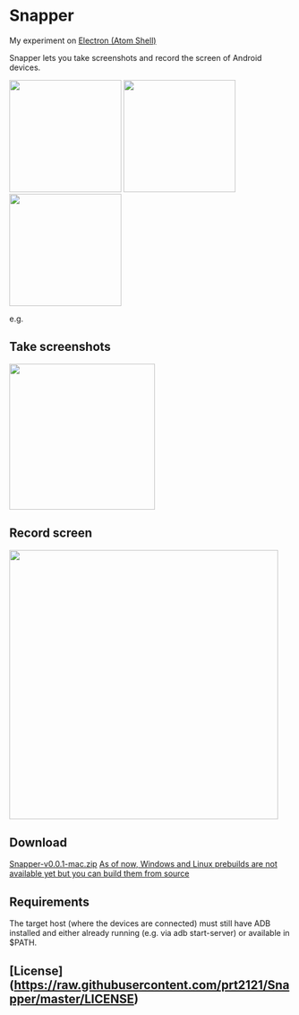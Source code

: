 # Snapper
My experiment on [Electron (Atom Shell)](http://electron.atom.io/)

Snapper lets you take screenshots and record the screen of Android devices.

<img src="https://raw.githubusercontent.com/prt2121/Snapper/master/files/img1.png" width=200>

<img src="https://raw.githubusercontent.com/prt2121/Snapper/master/files/img2.png" width=200>

<img src="https://raw.githubusercontent.com/prt2121/Snapper/master/files/img3.png" width=200>

e.g.

## Take screenshots
<img src="https://raw.githubusercontent.com/prt2121/Snapper/master/files/screencap-vid.gif" width=260>

## Record screen
<img src="https://raw.githubusercontent.com/prt2121/Snapper/master/files/screenrecord-vid.gif" width=480>

## Download
[Snapper-v0.0.1-mac.zip](https://drive.google.com/file/d/0B55jSaVlW3gmd0dPOUZ2akNGOFE/view?usp=sharing)
[As of now, Windows and Linux prebuilds are not available yet but you can build them from source](https://github.com/atom/electron/blob/master/docs/tutorial/application-distribution.md)

## Requirements
The target host (where the devices are connected) must still have ADB installed and either already running (e.g. via adb start-server) or available in $PATH.

## [License] (https://raw.githubusercontent.com/prt2121/Snapper/master/LICENSE)
